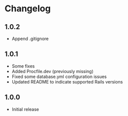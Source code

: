 # Changelog

## 1.0.2
- Append .gitignore

## 1.0.1
- Some fixes
- Added Procfile.dev (previously missing)
- Fixed some database.yml configuration issues
- Updated README to indicate supported Rails versions

## 1.0.0
- Initial release
